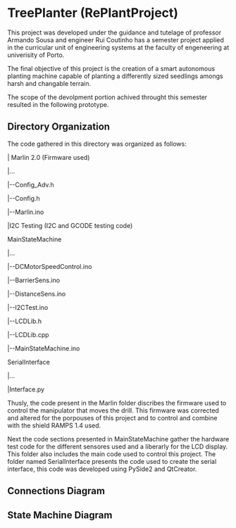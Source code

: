 # TreePlanter (RePlantProject)

This project was developed under the guidance and tutelage of professor Armando Sousa and engineer Rui Coutinho has a semester project applied in the curricular unit of engineering systems at the faculty of engeneering at univerisity of Porto.

The final objective of this project is the creation of a smart autonomous planting machine capable of planting a differently sized seedlings amongs harsh and changable terrain.

The scope of the devolpment portion achived throught this semester resulted in the following prototype.

## Directory Organization 

The code gathered in this directory was organized as follows:

|
Marlin 2.0 (Firmware used)

  |...
  
  |--Config_Adv.h
  
  |--Config.h
  
  |--Marlin.ino
  
 |I2C Testing (I2C and GCODE testing code)
 
MainStateMachine

  |...
  
  |--DCMotorSpeedControl.ino
  
  |--BarrierSens.ino
  
  |--DistanceSens.ino
  
  |--I2CTest.ino
  
  |--LCDLib.h
  
  |--LCDLib.cpp
  
  |--MainStateMachine.ino
  
SerialInterface

  |...
  
  |Interface.py
  
  
  Thusly, the code present in the Marlin folder discribes the firmware used to control the manipulator that moves the drill. This firmware was corrected and altered for the porpouses of this project and to control and combine with the shield RAMPS 1.4 used.
  
  Next the code sections presented in MainStateMachine gather the hardware test code for the different sensores used and a liberarly for the LCD display. This folder also includes the main code used to control this project.
  The folder named SerialInterface presents the code used to create the serial interface, this code was developed using PySide2 and QtCreator.
  
  ## Connections Diagram
  
  
  ## State Machine Diagram
  
  

